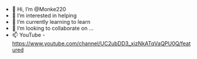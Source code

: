 - 👋 Hi, I’m @Monke220
- 👀 I’m interested in helping
- 🌱 I’m currently learning to learn
- 💞️ I’m looking to collaborate on ...
- 📫 YouTube - https://www.youtube.com/channel/UC2ubDD3_xizNkATqVaQPU0Q/featured

<!---
Monke220/Monke220 is a ✨ special ✨ repository because its `README.md` (this file) appears on your GitHub profile.
You can click the Preview link to take a look at your changes.
--->
